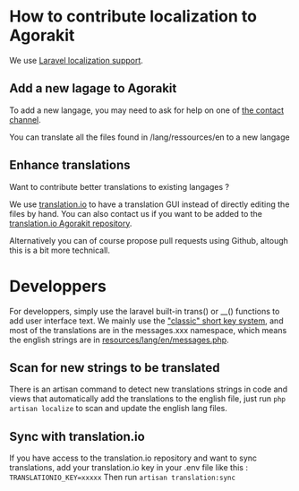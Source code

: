 # How to contribute localization to Agorakit

We use [Laravel localization support](https://laravel.com/docs/12.x/localization).

## Add a new lagage to Agorakit
To add a new langage, you may need to ask for help on one of [the contact channel](contact.md).

You can translate all the files found in /lang/ressources/en to a new langage 

## Enhance translations

Want to contribute better translations to existing langages ?

We use [translation.io](https://translation.io) to have a translation GUI instead of directly editing the files by hand. You can also contact us if you want to be added to the [translation.io Agorakit repository](https://translation.io/philippejadin/agorakit/).

Alternatively you can of course propose pull requests using Github, altough this is a bit more technicall.


# Developpers
For developpers, simply use the laravel built-in trans() or __() functions to add user interface text.
We mainly use the ["classic" short key system](https://laravel.com/docs/12.x/localization#using-short-keys), and most of the translations are in the messages.xxx namespace, which means the english strings are in [resources/lang/en/messages.php](https://github.com/agorakit/agorakit/blob/main/resources/lang/en/messages.php).

## Scan for new strings to be translated
There is an artisan command to detect new translations strings in code and views that automatically add the translations to the english file, just run `php artisan localize` to scan and update the english lang files.

## Sync with translation.io
If you have access to the translation.io repository and want to sync translations, add your translation.io key in your .env file like this : `TRANSLATIONIO_KEY=xxxxx`
Then run `artisan translation:sync`